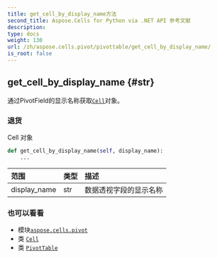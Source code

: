 ```yaml
---
title: get_cell_by_display_name方法
second_title: Aspose.Cells for Python via .NET API 参考文献
description:
type: docs
weight: 130
url: /zh/aspose.cells.pivot/pivottable/get_cell_by_display_name/
is_root: false
---
```

##  get_cell_by_display_name {#str}
通过PivotField的显示名称获取[`Cell`](/cells/python-net/zh/aspose.cells/cell)对象。


### 退货

Cell 对象


```python
def get_cell_by_display_name(self, display_name):
    ...
```


|范围|类型|描述|
| :- | :- | :- |
| display_name | str |数据透视字段的显示名称|



### 也可以看看
* 模块[`aspose.cells.pivot`](../../)
* 类 [`Cell`](/cells/python-net/zh/aspose.cells/cell)
* 类 [`PivotTable`](/cells/python-net/zh/aspose.cells.pivot/pivottable)
